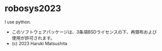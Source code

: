 # robosys2023
I use python.

* このソフトウェアパッケージは、3条項BSDライセンスの下、再領布および使用が許可されます。
* (c) 2023 Haruki Matsushita
